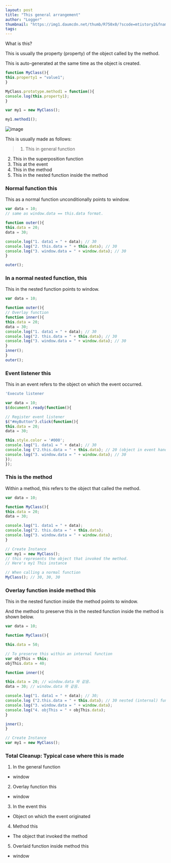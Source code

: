 ```yaml
---
layout: post
title: "This general arrangement"
author: "Logger"
thumbnail: "https://img1.daumcdn.net/thumb/R750x0/?scode=mtistory2&fname=https%3A%2F%2Ft1.daumcdn.net%2Fcfile%2Ftistory%2F2554893956A00BB907"
tags: 
---
```



What is this?

This is usually the property (property) of the object called by the method.

This is auto-generated at the same time as the object is created.

```js
function MyClass(){
this.property1 = "value1";
}

MyClass.prototype.method1 = function(){
console.log(this.property1);
}

var my1 = new MyClass();

my1.method1();
```

![image](https://t1.daumcdn.net/cfile/tistory/2554893956A00BB907)

This is usually made as follows:

> 1) This in general function
2) This in the superposition function
3) This at the event
4) This in the method
5) This in the nested function inside the method

### Normal function this

This as a normal function unconditionally points to window.

```js
var data = 10;
// same as window.data == this.data format.

function outer(){
this.data = 20;
data = 30;

console.log("1. data1 = " + data); // 30
console.log("2. this.data = " + this.data); // 30
console.log("3. window.data = " + window.data); // 30
}

outer();
```

### In a normal nested function, this

This in the nested function points to window.

```js
var data = 10;

function outer(){
// Overlay function
function inner(){
this.data = 20;
data = 30;
console.log("1. data1 = " + data); // 30
console.log("2. this.data = " + this.data); // 30
console.log("3. window.data = " + window.data); // 30
}
inner();
}
outer();
```

### Event listener this

This in an event refers to the object on which the event occurred.

```js
'Execute listener

var data = 10;
$(document).ready(function(){

// Register event listener
$("#myButton").click(function(){
this.data = 20;
data = 30;

this.style.color = '#000';
console.log("1. data1 = " + data); // 30
console.log ("2.this.data = " + this.data); // 20 (object in event handler)
console.log("3. window.data = " + window.data); // 30
});
});
```

### This is the method

Within a method, this refers to the object that called the method.

```js
var data = 10;

function MyClass(){
this.data = 20;
data = 30;

console.log("1. data1 = " + data);
console.log("2. this.data = " + this.data);
console.log("3. window.data = " + window.data);
}

// Create Instance
var my1 = new MyClass();
// this represents the object that invoked the method.
// Here's my1 This instance

// When calling a normal function
MyClass(); // 30, 30, 30
```

### Overlay function inside method this

This in the nested function inside the method points to window.

And the method to preserve this in the nested function inside the method is shown below.

```js
var data = 10;

function MyClass(){

this.data = 50;

// To preserve this within an internal function
var objThis = this;
objThis.data = 40;

function inner(){

this.data = 20; // window.data 와 같음.
data = 30; // window.data 와 같음.

console.log("1. data1 = " + data); // 30;
console.log ("2.this.data = " + this.data); // 30 nested (internal) functions, i.e., this depends on the context.
console.log("3. window.data = " + window.data);
console.log("4. objThis = " + objThis.data);
}

inner();
}

// Create Instance
var my1 = new MyClass();
```

### Total Cleanup: Typical case where this is made

1) In the general function

- window

2) Overlay function this

- window

3) In the event this

- Object on which the event originated

4) Method this

- The object that invoked the method

5) Overlaid function inside method this

- window